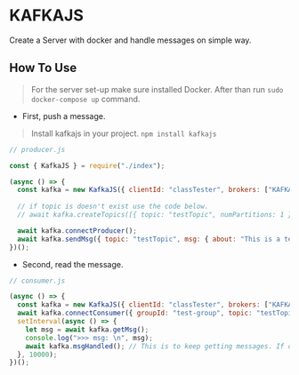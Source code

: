 # KAFKAJS

Create a Server with docker and handle messages on simple way.

## How To Use

> For the server set-up make sure installed Docker. After than run `sudo docker-compose up` command.

- First, push a message.

> Install kafkajs in your project. `npm install kafkajs`

```js
// producer.js

const { KafkaJS } = require("./index");

(async () => {
  const kafka = new KafkaJS({ clientId: "classTester", brokers: ["KAFKA-SERVER-IP:9092"] }); //TODO: Enter Kafka Server ip address.
  
  // if topic is doesn't exist use the code below.
  // await kafka.createTopics([{ topic: "testTopic", numPartitions: 1 }]);

  await kafka.connectProducer();
  await kafka.sendMsg({ topic: "testTopic", msg: { about: "This is a test message.", date: Date.now() } });
})();
```

- Second, read the message.

```js
// consumer.js

(async () => {
  const kafka = new KafkaJS({ clientId: "classTester", brokers: ["KAFKA-SERVER-IP:9092"] }); //TODO: Enter Kafka Server ip address.
  await kafka.connectConsumer({ groupId: "test-group", topic: "testTopic" });
  setInterval(async () => {
    let msg = await kafka.getMsg();
    console.log(">>> msg: \n", msg);
    await kafka.msgHandled(); // This is to keep getting messages. If doesn't use this function, You're taken every time same message.
  }, 10000);
})();
```
